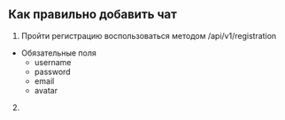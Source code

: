 ## Как правильно добавить чат

1. Пройти регистрацию воспользоваться методом /api/v1/registration

- Обязательные поля
  - username
  - password
  - email
  - avatar

2.
